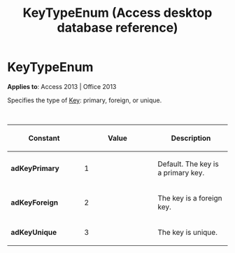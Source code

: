 ﻿---
title: KeyTypeEnum (Access desktop database reference)
TOCTitle: KeyTypeEnum
ms:assetid: 333fe365-ff74-9a12-63a7-f3e3f5eff7f4
ms:mtpsurl: https://msdn.microsoft.com/library/JJ249103(v=office.15)
ms:contentKeyID: 48544099
ms.date: 10/18/2018
mtps_version: v=office.15
---

# KeyTypeEnum

**Applies to**: Access 2013 | Office 2013

Specifies the type of [Key](key-object-adox.md): primary, foreign, or unique.

<br/>

<table>
<colgroup>
<col style="width: 33%" />
<col style="width: 33%" />
<col style="width: 33%" />
</colgroup>
<thead>
<tr class="header">
<th><p>Constant</p></th>
<th><p>Value</p></th>
<th><p>Description</p></th>
</tr>
</thead>
<tbody>
<tr class="odd">
<td><p><strong>adKeyPrimary</strong></p></td>
<td><p>1</p></td>
<td><p>Default. The key is a primary key.</p></td>
</tr>
<tr class="even">
<td><p><strong>adKeyForeign</strong></p></td>
<td><p>2</p></td>
<td><p>The key is a foreign key.</p></td>
</tr>
<tr class="odd">
<td><p><strong>adKeyUnique</strong></p></td>
<td><p>3</p></td>
<td><p>The key is unique.</p></td>
</tr>
</tbody>
</table>

